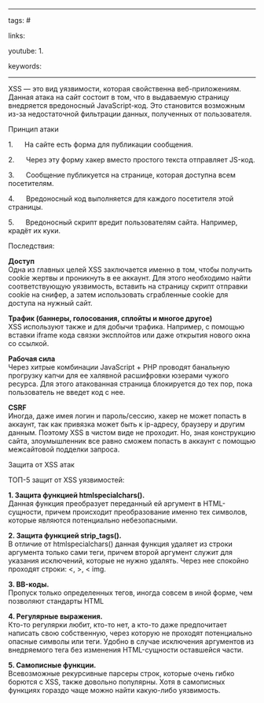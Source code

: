 ____

tags: #

links: 

youtube: 
1. 

keywords:

_____

XSS — это вид уязвимости, которая свойственна веб-приложениям. Данная атака на сайт состоит в том, что в выдаваемую страницу внедряется вредоносный JavaScript-код. Это становится возможным из-за недостаточной фильтрации данных, полученных от пользователя.

Принцип атаки

1.      На сайте есть форма для публикации сообщения.

2.      Через эту форму хакер вместо простого текста отправляет JS-код.

3.      Сообщение публикуется на странице, которая доступна всем посетителям.

4.      Вредоносный код выполняется для каждого посетителя этой страницы.

5.      Вредоносный скрипт вредит пользователям сайта. Например, крадёт их куки.

Последствия:

**Доступ**  
Одна из главных целей XSS заключается именно в том, чтобы получить cookie жертвы и проникнуть в ее аккаунт. Для этого необходимо найти соответствующую уязвимость, вставить на страницу скрипт отправки cookie на снифер, а затем использовать сграбленные cookie для доступа на нужный сайт.

**Трафик (баннеры, голосования, сплойты и многое другое)**  
XSS используют также и для добычи трафика. Например, с помощью вставки iframe кода связки эксплойтов или даже открытия нового окна со ссылкой.

**Рабочая сила**  
Через хитрые комбинации JavaScript + PHP проводят банальную прогрузку капчи для ее халявной расшифровки юзерами чужого ресурса. Для этого атакованная страница блокируется до тех пор, пока пользователь не введет код с нее.

**CSRF**  
Иногда, даже имея логин и пароль/сессию, хакер не может попасть в аккаунт, так как привязка может быть к ip-адресу, браузеру и другим данным. Поэтому XSS в чистом виде не проходит. Но, зная конструкцию сайта, злоумышленник все равно сможем попасть в аккаунт с помощью межсайтовой подделки запроса.

Защита от XSS атак

ТОП-5 защит от XSS уязвимостей:

**1. Защита функцией htmlspecialchars().**  
Данная функция преобразует переданный ей аргумент в HTML-сущности, причем происходит преобразование именно тех символов, которые являются потенциально небезопасными.

**2. Защита функцией strip_tags().**  
В отличие от htmlspecialchars() данная функция удаляет из строки аргумента только сами теги, причем второй аргумент служит для указания исключений, которые не нужно удалять. Через нее спокойно проходят строки: <, >, < img.

**3. BB-коды.**  
Пропуск только определенных тегов, иногда совсем в иной форме, чем позволяют стандарты HTML

**4. Регулярные выражения.**  
Кто-то регулярки любит, кто-то нет, а кто-то даже предпочитает написать свою собственную, через которую не проходят потенциально опасные символы или теги. Удобно в случае исключения аргументов из внедряемого тега без изменения HTML-сущности оставшейся части.

**5. Самописные функции.**  
Всевозможные рекурсивные парсеры строк, которые очень гибко борются с XSS, также довольно популярны. Хотя в самописных функциях гораздо чаще можно найти какую-либо уязвимость.